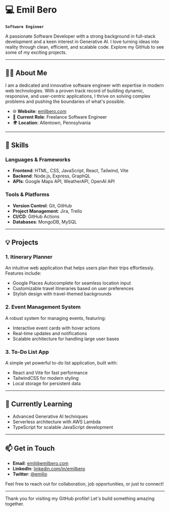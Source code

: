 # 💻 Emil Bero

**`Software Engineer`**

A passionate Software Developer with a strong background in full-stack development and a keen interest in Generative AI. I love turning ideas into reality through clean, efficient, and scalable code. Explore my GitHub to see some of my exciting projects.

---

## 🧑‍💻 About Me

I am a dedicated and innovative software engineer with expertise in modern web technologies. With a proven track record of building dynamic, responsive, and user-centric applications, I thrive on solving complex problems and pushing the boundaries of what's possible.

- 🌐 **Website**: [emilbero.com](https://www.emilbero.com)
- 🏢 **Current Role**: Freelance Software Engineer
- 🌍 **Location**: Allentown, Pennsylvania

---

## 🚀 Skills

### Languages & Frameworks

- **Frontend**: HTML, CSS, JavaScript, React, Tailwind, Vite
- **Backend**: Node.js, Express, GraphQL
- **APIs**: Google Maps API, WeatherAPI, OpenAI API

### Tools & Platforms

- **Version Control**: Git, GitHub
- **Project Management**: Jira, Trello
- **CI/CD**: GitHub Actions
- **Databases**: MongoDB, MySQL

---

## 💡 Projects

### 1. Itinerary Planner

An intuitive web application that helps users plan their trips effortlessly. Features include:

- Google Places Autocomplete for seamless location input
- Customizable travel itineraries based on user preferences
- Stylish design with travel-themed backgrounds

### 2. Event Management System

A robust system for managing events, featuring:

- Interactive event cards with hover actions
- Real-time updates and notifications
- Scalable architecture for handling large user bases

### 3. To-Do List App

A simple yet powerful to-do list application, built with:

- React and Vite for fast performance
- TailwindCSS for modern styling
- Local storage for persistent data

---

## 🌱 Currently Learning

- Advanced Generative AI techniques
- Serverless architecture with AWS Lambda
- TypeScript for scalable JavaScript development

---

## 📫 Get in Touch

- **Email**: emil@emilbero.com
- **LinkedIn**: [linkedin.com/in/emilbero](https://www.linkedin.com/in/emilbero/)
- **Twitter**: [@emilio](https://twitter.com/emilio)

Feel free to reach out for collaboration, job opportunities, or just to connect!

---

Thank you for visiting my GitHub profile! Let's build something amazing together.

